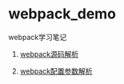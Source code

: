 # webpack_demo

webpack学习笔记

1. [webpack源码解析](https://github.com/ChangeZ24/webpack_demo/blob/main/webpack%E6%BA%90%E7%A0%81%E8%A7%A3%E6%9E%90.md)

2. [webpack配置参数解析](https://github.com/ChangeZ24/webpack_demo/blob/main/webpack%E9%85%8D%E7%BD%AE%E5%8F%82%E6%95%B0%E8%A7%A3%E6%9E%90.md)